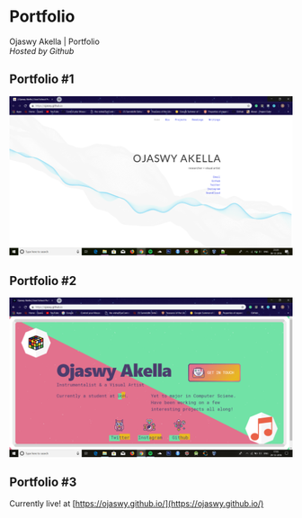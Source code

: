 # Portfolio
Ojaswy Akella | Portfolio  
*Hosted by Github*  
   
## Portfolio #1 
 
![](https://github.com/Ojaswy/Ojaswy.github.io/blob/master/website1/portfolio1.PNG)

## Portfolio #2

![](https://github.com/Ojaswy/Ojaswy.github.io/blob/master/website2/portfolio2.PNG)

## Portfolio #3

Currently live! at  [https://ojaswy.github.io/](https://ojaswy.github.io/)

